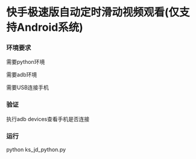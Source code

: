 <h1>快手极速版自动定时滑动视频观看(仅支持Android系统)</h1>
<h3>环境要求</h3>
<p>需要python环境</p>
<p>需要adb环境</p>
<p>需要USB连接手机</p>

<h3>验证</h3>

<p>执行adb devices查看手机是否连接</p>

<h3>运行</h3>
<p>python ks_jd_python.py</p>